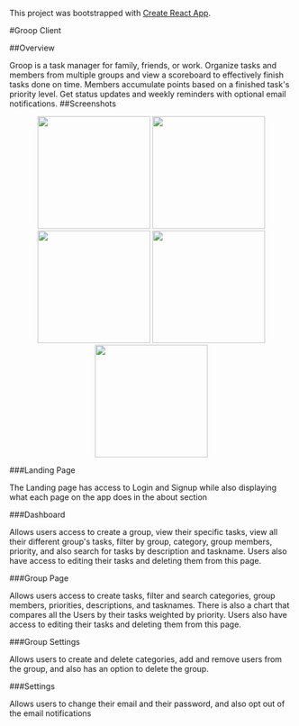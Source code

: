 This project was bootstrapped with [Create React App](https://github.com/facebook/create-react-app).

#Groop Client

##Overview

Groop is a task manager for family, friends, or work. Organize
tasks and members from multiple groups and view a scoreboard to
effectively finish tasks done on time. Members accumulate points
based on a finished task's priority level. Get status updates and
weekly reminders with optional email notifications.
##Screenshots

<p align="center">
<img src="../../images/dashboard.png" width="200"> <img src="../../images/groupdashboard.png" width="200"> <img src="../../images/groupsettings" width="200"> <img src="../../images/accountsettings.png" width="200"><img src="../../images/sidebar.jpg" width="200">
</p>

###Landing Page

The Landing page has access to Login and Signup while also displaying what each page on the app does in the about section

###Dashboard

Allows users access to create a group, view their specific tasks, view all their different group's tasks, filter by group, category, group members, priority, and also search for tasks by description and taskname. Users also have access to editing their tasks and deleting them from this page.

###Group Page

Allows users access to create tasks, filter and search categories, group members, priorities, descriptions, and tasknames. There is also a chart that compares all the Users by their tasks weighted by priority. Users also have access to editing their tasks and deleting them from this page.

###Group Settings

Allows users to create and delete categories, add and remove users from the group, and also has an option to delete the group.

###Settings

Allows users to change their email and their password, and also opt out of the email notifications


